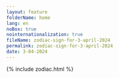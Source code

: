 ```yaml
---
layout: feature
folderName: home
lang: en
noBox: true
nointernationalization: true
fileName: zodiac-sign-for-3-april-2024
permalink: zodiac-sign-for-3-april-2024
date: 3-04-2024
---
```

{% include zodiac.html %}
